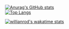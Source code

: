 [![Anurag's GitHub stats](https://github-readme-stats.vercel.app/api?username=yt8956gh&show_icons=true&theme=merko&include_all_commits=true)](https://github.com/anuraghazra/github-readme-stats)
<br>
[![Top Langs](https://github-readme-stats.vercel.app/api/top-langs/?username=yt8956gh&layout=compact&hide=jupyter%20notebook,makefile)](https://github.com/anuraghazra/github-readme-stats)

[![willianrod's wakatime stats](https://github-readme-stats.vercel.app/api/wakatime?username=yt8956gh&layout=compact)](https://github.com/anuraghazra/github-readme-stats)
